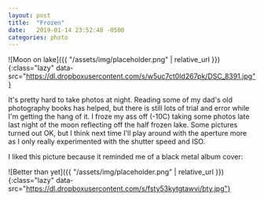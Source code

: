 ```yaml
---
layout: post
title:  "Frozen"
date:   2019-01-14 23:52:48 -0500
categories: photo
---
```


![Moon on lake]({{ "/assets/img/placeholder.png" | relative_url }}){:class="lazy" data-src="https://dl.dropboxusercontent.com/s/w5uc7ct0ld267pk/DSC_8391.jpg"}

It's pretty hard to take photos at night. Reading some of my dad's old photography books has helped, but there is still lots of trial and error while I'm getting the hang of it. I froze my ass off (-10C) taking some photos late last night of the moon reflecting off the half frozen lake. Some pictures turned out OK, but I think next time I'll play around with the aperture more as I only really experimented with the shutter speed and ISO.

I liked this picture because it reminded me of a black metal album cover:

![Better than yet]({{ "/assets/img/placeholder.png" | relative_url }}){:class="lazy" data-src="https://dl.dropboxusercontent.com/s/fsty53kytgtawvi/bty.jpg"}